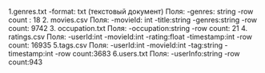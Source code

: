 ﻿1.genres.txt
      -format: txt (текстовый документ)
      Поля:
        -genres: string
      -row count : 18
2. movies.csv
      Поля:
        -movieId: int
        -title:string
        -genres:string
      -row count: 9742
3. occupation.txt
      Поля:
        -occupation:string
      -row count: 21
4. ratings.csv
      Поля:
        -userId:int
        -movieId:int
        -rating:float
        -timestamp:int
       -row count: 16935
5.tags.csv
      Поля:
        -userId:int
        -movieId:int
        -tag:string
        -timestamp:int
      -row count:3683
6.users.txt
      Поля:
        -userInfo:string
      -row count:943
